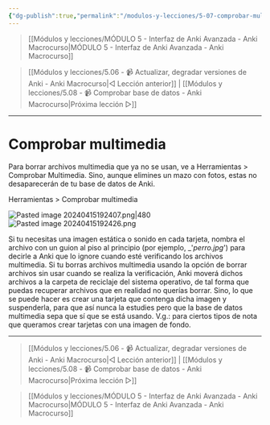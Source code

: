 ```yaml
---
{"dg-publish":true,"permalink":"/modulos-y-lecciones/5-07-comprobar-multimedia-anki-macrocurso/","noteIcon":"","updated":"2024-05-22T18:43:17.540+02:00"}
---
```



> [[Módulos y lecciones/MÓDULO 5 - Interfaz de Anki Avanzada - Anki Macrocurso\|MÓDULO 5 - Interfaz de Anki Avanzada - Anki Macrocurso]]

> [[Módulos y lecciones/5.06 - 📹 Actualizar, degradar versiones de Anki - Anki Macrocurso\|◁ Lección anterior]] | [[Módulos y lecciones/5.08 - 📹 Comprobar base de datos - Anki Macrocurso\|Próxima lección ▷]]

---

# Comprobar multimedia
Para borrar archivos multimedia que ya no se usan, ve a Herramientas > Comprobar Multimedia. Sino, aunque elimines un mazo con fotos, estas no desaparecerán de tu base de datos de Anki.

Herramientas > Comprobar multimedia

![Pasted image 20240415192407.png|480](/img/user/ANEXOS/Pasted%20image%2020240415192407.png) ![Pasted image 20240415192426.png](/img/user/ANEXOS/Pasted%20image%2020240415192426.png)

Si tu necesitas una imagen estática o sonido en cada tarjeta, nombra el archivo con un guion al piso al principio (por ejemplo, _'_perro.jpg_') para decirle a Anki que lo ignore cuando esté verificando los archivos multimedia. Si tu borras archivos multimedia usando la opción de borrar archivos sin usar cuando se realiza la verificación, Anki moverá dichos archivos a la carpeta de reciclaje del sistema operativo, de tal forma que puedas recuperar archivos que en realidad no querías borrar. Sino, lo que se puede hacer es crear una tarjeta que contenga dicha imagen y suspenderla, para que así nunca la estudies pero que la base de datos multimedia sepa que sí que se está usando. V.g.: para ciertos tipos de nota que queramos crear tarjetas con una imagen de fondo.

---

> [[Módulos y lecciones/5.06 - 📹 Actualizar, degradar versiones de Anki - Anki Macrocurso\|◁ Lección anterior]] | [[Módulos y lecciones/5.08 - 📹 Comprobar base de datos - Anki Macrocurso\|Próxima lección ▷]]

> [[Módulos y lecciones/MÓDULO 5 - Interfaz de Anki Avanzada - Anki Macrocurso\|MÓDULO 5 - Interfaz de Anki Avanzada - Anki Macrocurso]]